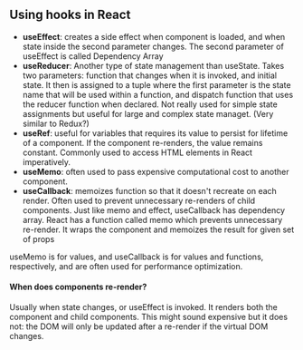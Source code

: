 ## Using hooks in React

- **useEffect**: creates a side effect when component is loaded, and when state inside the second parameter changes. The second parameter of useEffect is called Dependency Array
- **useReducer**: Another type of state management than useState. Takes two parameters: function that changes when it is invoked, and initial state. It then is assigned to a tuple where the first parameter is the state name that will be used within a function, and dispatch function that uses the reducer function when declared. Not really used for simple state assignments but useful for large and complex state managet. (Very similar to Redux?)
- **useRef**: useful for variables that requires its value to persist for lifetime of a component. If the component re-renders, the value remains constant. Commonly used to access HTML elements in React imperatively.
- **useMemo**: often used to pass expensive computational cost to another component.
- **useCallback**: memoizes function so that it doesn't recreate on each render. Often used to prevent unnecessary re-renders of child components. Just like memo and effect, useCallback has dependency array. React has a function called memo which prevents unnecessary re-render. It wraps the component and memoizes the result for given set of props

useMemo is for values, and useCallback is for values and functions, respectively, and are often used for performance optimization.

#### When does components re-render?

Usually when state changes, or useEffect is invoked. It renders both the component and child components. This might sound expensive but it does not: the DOM will only be updated after a re-render if the virtual DOM changes.
